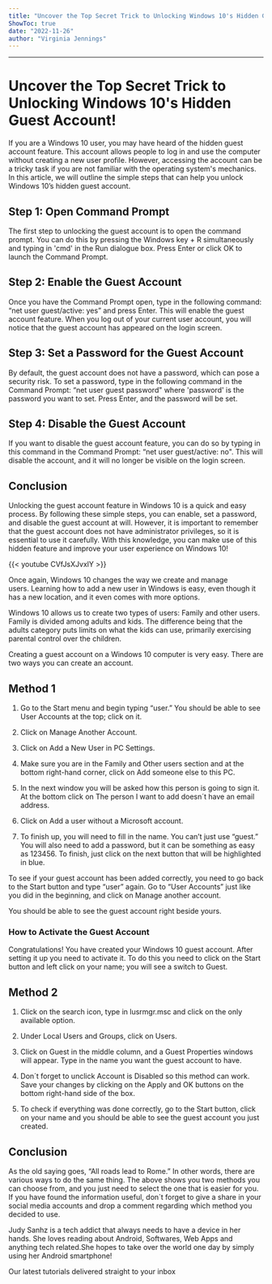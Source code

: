 ```yaml
---
title: "Uncover the Top Secret Trick to Unlocking Windows 10's Hidden Guest Account!"
ShowToc: true 
date: "2022-11-26"
author: "Virginia Jennings"
---
```

*****
# Uncover the Top Secret Trick to Unlocking Windows 10's Hidden Guest Account!

If you are a Windows 10 user, you may have heard of the hidden guest account feature. This account allows people to log in and use the computer without creating a new user profile. However, accessing the account can be a tricky task if you are not familiar with the operating system's mechanics. In this article, we will outline the simple steps that can help you unlock Windows 10’s hidden guest account.

## Step 1: Open Command Prompt

The first step to unlocking the guest account is to open the command prompt. You can do this by pressing the Windows key + R simultaneously and typing in 'cmd' in the Run dialogue box. Press Enter or click OK to launch the Command Prompt.

## Step 2: Enable the Guest Account

Once you have the Command Prompt open, type in the following command: “net user guest/active: yes” and press Enter. This will enable the guest account feature. When you log out of your current user account, you will notice that the guest account has appeared on the login screen.

## Step 3: Set a Password for the Guest Account

By default, the guest account does not have a password, which can pose a security risk. To set a password, type in the following command in the Command Prompt: “net user guest password" where 'password' is the password you want to set. Press Enter, and the password will be set.

## Step 4: Disable the Guest Account

If you want to disable the guest account feature, you can do so by typing in this command in the Command Prompt: “net user guest/active: no". This will disable the account, and it will no longer be visible on the login screen.

## Conclusion

Unlocking the guest account feature in Windows 10 is a quick and easy process. By following these simple steps, you can enable, set a password, and disable the guest account at will. However, it is important to remember that the guest account does not have administrator privileges, so it is essential to use it carefully. With this knowledge, you can make use of this hidden feature and improve your user experience on Windows 10!

{{< youtube CVfJsXJvxlY >}} 



Once again, Windows 10 changes the way we create and manage users. Learning how to add a new user in Windows is easy, even though it has a new location, and it even comes with more options.
 
Windows 10 allows us to create two types of users: Family and other users. Family is divided among adults and kids. The difference being that the adults category puts limits on what the kids can use, primarily exercising parental control over the children.
 
Creating a guest account on a Windows 10 computer is very easy. There are two ways you can create an account.
 
## Method 1
 
1. Go to the Start menu and begin typing “user.” You should be able to see User Accounts at the top; click on it.
 

 
2. Click on Manage Another Account.
 
3. Click on Add a New User in PC Settings.
 
4. Make sure you are in the Family and Other users section and at the bottom right-hand corner, click on Add someone else to this PC.
 
5. In the next window you will be asked how this person is going to sign it. At the bottom click on The person I want to add doesn´t have an email address.
 
6. Click on Add a user without a Microsoft account.
 
7. To finish up, you will need to fill in the name. You can’t just use “guest.” You will also need to add a password, but it can be something as easy as 123456. To finish, just click on the next button that will be highlighted in blue.
 
To see if your guest account has been added correctly, you need to go back to the Start button and type “user” again. Go to “User Accounts” just like you did in the beginning, and click on Manage another account.
 
You should be able to see the guest account right beside yours.
 
### How to Activate the Guest Account
 
Congratulations! You have created your Windows 10 guest account. After setting it up you need to activate it. To do this you need to click on the Start button and left click on your name; you will see a switch to Guest.
 
## Method 2
 
1. Click on the search icon, type in lusrmgr.msc and click on the only available option.
 
2. Under Local Users and Groups, click on Users.
 
3. Click on Guest in the middle column, and a Guest Properties windows will appear. Type in the name you want the guest account to have.
 
4. Don´t forget to unclick Account is Disabled so this method can work. Save your changes by clicking on the Apply and OK buttons on the bottom right-hand side of the box.
 
5. To check if everything was done correctly, go to the Start button, click on your name and you should be able to see the guest account you just created.
 
## Conclusion
 
As the old saying goes, “All roads lead to Rome.” In other words, there are various ways to do the same thing. The above shows you two methods you can choose from, and you just need to select the one that is easier for you. If you have found the information useful, don´t forget to give a share in your social media accounts and drop a comment regarding which method you decided to use.
 
Judy Sanhz is a tech addict that always needs to have a device in her hands.  She loves reading about Android, Softwares, Web Apps and anything tech related.She hopes to take over the world one day by simply using her Android smartphone!
 
Our latest tutorials delivered straight to your inbox





